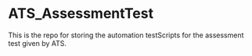 # ATS_AssessmentTest
This is the repo for storing the automation testScripts for the assessment test given by ATS.
